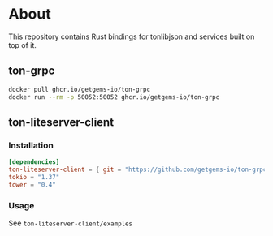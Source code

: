 # About

This repository contains Rust bindings for tonlibjson and services built on top of it.

## ton-grpc

```bash
docker pull ghcr.io/getgems-io/ton-grpc
docker run --rm -p 50052:50052 ghcr.io/getgems-io/ton-grpc
```

## ton-liteserver-client
### Installation
```toml
[dependencies]
ton-liteserver-client = { git = "https://github.com/getgems-io/ton-grpc.git" }
tokio = "1.37"
tower = "0.4"
```

### Usage
See `ton-liteserver-client/examples`